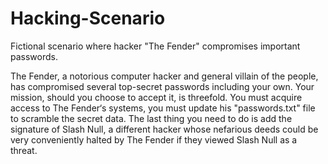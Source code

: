 # Hacking-Scenario
Fictional scenario where hacker "The Fender" compromises important passwords.

The Fender, a notorious computer hacker and general villain of the people, has compromised several top-secret passwords including your own. 
Your mission, should you choose to accept it, is threefold. 
You must acquire access to The Fender‘s systems, you must update his "passwords.txt" file to scramble the secret data. 
The last thing you need to do is add the signature of Slash Null, a different hacker whose nefarious deeds could be very conveniently halted by The Fender if they viewed Slash Null as a threat.
